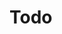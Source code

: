 # Todo

<!-- ## Java Transpiler

- Add websocket implementation for tcp/udp connections

- Finish webgl conversion
 -->